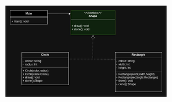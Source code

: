 ![This is an image](https://github.com/whereisfarukk/Studymaterial/blob/main/Semester%203-1/Software%20Architecture%20and%20design%20pattern/DesignPattern/src/Photos/Prototype_UML.jpg)
